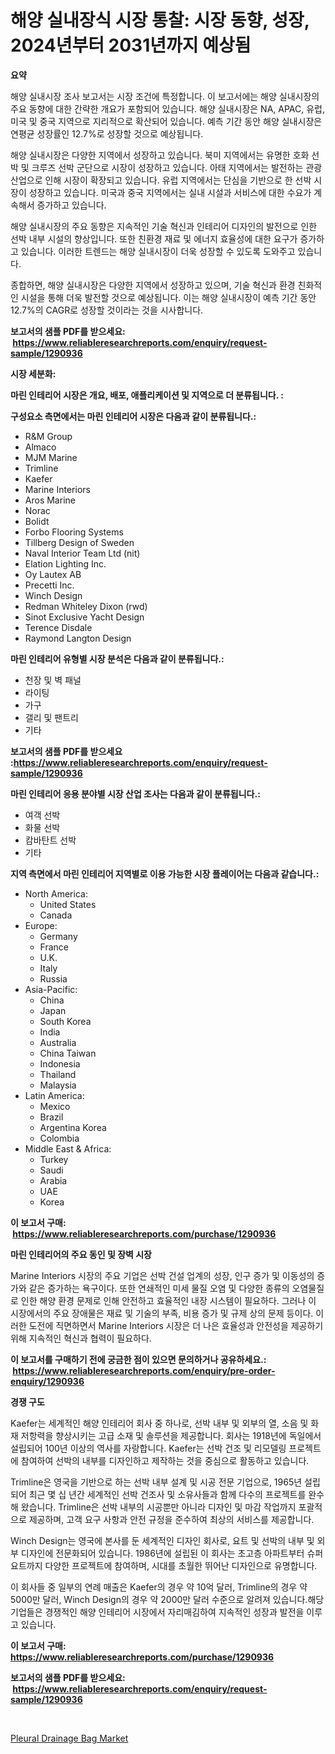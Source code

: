 <p><h1>해양 실내장식 시장 통찰: 시장 동향, 성장, 2024년부터 2031년까지 예상됨</h1></p><p><strong>요약</strong></p>
<p><p>해양 실내시장 조사 보고서는 시장 조건에 특정합니다. 이 보고서에는 해양 실내시장의 주요 동향에 대한 간략한 개요가 포함되어 있습니다. 해양 실내시장은 NA, APAC, 유럽, 미국 및 중국 지역으로 지리적으로 확산되어 있습니다. 예측 기간 동안 해양 실내시장은 연평균 성장률인 12.7%로 성장할 것으로 예상됩니다.</p><p>해양 실내시장은 다양한 지역에서 성장하고 있습니다. 북미 지역에서는 유명한 호화 선박 및 크루즈 선박 군단으로 시장이 성장하고 있습니다. 아태 지역에서는 발전하는 관광 산업으로 인해 시장이 확장되고 있습니다. 유럽 지역에서는 단심을 기반으로 한 선박 시장이 성장하고 있습니다. 미국과 중국 지역에서는 실내 시설과 서비스에 대한 수요가 계속해서 증가하고 있습니다.</p><p>해양 실내시장의 주요 동향은 지속적인 기술 혁신과 인테리어 디자인의 발전으로 인한 선박 내부 시설의 향상입니다. 또한 친환경 재료 및 에너지 효율성에 대한 요구가 증가하고 있습니다. 이러한 트렌드는 해양 실내시장이 더욱 성장할 수 있도록 도와주고 있습니다.</p><p>종합하면, 해양 실내시장은 다양한 지역에서 성장하고 있으며, 기술 혁신과 환경 친화적인 시설을 통해 더욱 발전할 것으로 예상됩니다. 이는 해양 실내시장이 예측 기간 동안 12.7%의 CAGR로 성장할 것이라는 것을 시사합니다.</p></p>
<p><strong>보고서의 샘플 PDF를 받으세요: &nbsp;<a href="https://www.reliableresearchreports.com/enquiry/request-sample/1290936">https://www.reliableresearchreports.com/enquiry/request-sample/1290936</a></strong></p>
<p><strong>시장 세분화:</strong></p>
<p><strong> 마린 인테리어 시장은 개요, 배포, 애플리케이션 및 지역으로 더 분류됩니다. :</strong></p>
<p><strong>구성요소 측면에서는 마린 인테리어 시장은 다음과 같이 분류됩니다.:</strong></p>
<p><ul><li>R&M Group</li><li>Almaco</li><li>MJM Marine</li><li>Trimline</li><li>Kaefer</li><li>Marine Interiors</li><li>Aros Marine</li><li>Norac</li><li>Bolidt</li><li>Forbo Flooring Systems</li><li>Tillberg Design of Sweden</li><li>Naval Interior Team Ltd (nit)</li><li>Elation Lighting Inc.</li><li>Oy Lautex AB</li><li>Precetti Inc.</li><li>Winch Design</li><li>Redman Whiteley Dixon (rwd)</li><li>Sinot Exclusive Yacht Design</li><li>Terence Disdale</li><li>Raymond Langton Design</li></ul></p>
<p><strong> 마린 인테리어 유형별 시장 분석은 다음과 같이 분류됩니다.:</strong></p>
<p><ul><li>천장 및 벽 패널</li><li>라이팅</li><li>가구</li><li>갤리 및 팬트리</li><li>기타</li></ul></p>
<p><strong>보고서의 샘플 PDF를 받으세요 :<a href="https://www.reliableresearchreports.com/enquiry/request-sample/1290936">https://www.reliableresearchreports.com/enquiry/request-sample/1290936</a></strong></p>
<p><strong> 마린 인테리어 응용 분야별 시장 산업 조사는 다음과 같이 분류됩니다.:</strong></p>
<p><ul><li>여객 선박</li><li>화물 선박</li><li>캄바탄트 선박</li><li>기타</li></ul></p>
<p><strong>지역 측면에서 마린 인테리어 지역별로 이용 가능한 시장 플레이어는 다음과 같습니다.:</strong></p>
<p><ul>
    <li>
        North America:
        <ul>
            <li>United States</li>
            <li>Canada</li>
        </ul>
    </li>
    <li>
        Europe:
        <ul>
            <li>Germany</li>
            <li>France</li>
            <li>U.K.</li>
            <li>Italy</li>
            <li>Russia</li>
        </ul>
    </li>
    <li>
        Asia-Pacific:
        <ul>
            <li>China</li>
            <li>Japan</li>
            <li>South Korea</li>
            <li>India</li>
            <li>Australia</li>
            <li>China Taiwan</li>
            <li>Indonesia</li>
            <li>Thailand</li>
            <li>Malaysia</li>
        </ul>
    </li>
    <li>
        Latin America:
        <ul>
            <li>Mexico</li>
            <li>Brazil</li>
            <li>Argentina Korea</li>
            <li>Colombia</li>
        </ul>
    </li>
    <li>
        Middle East & Africa:
        <ul>
            <li>Turkey</li>
            <li>Saudi</li>
            <li>Arabia</li>
            <li>UAE</li>
            <li>Korea</li>
        </ul>
    </li>
    </ul></p>
<p><strong>이 보고서 구매: &nbsp;<a href="https://www.reliableresearchreports.com/purchase/1290936">https://www.reliableresearchreports.com/purchase/1290936</a></strong></p>
<p><strong>마린 인테리어의 주요 동인 및 장벽 시장</strong></p>
<p><p>Marine Interiors 시장의 주요 기업은 선박 건설 업계의 성장, 인구 증가 및 이동성의 증가와 같은 증가하는 욕구이다. 또한 연쇄적인 미세 물질 오염 및 다양한 종류의 오염물질로 인한 해양 환경 문제로 인해 안전하고 효율적인 내장 시스템이 필요하다. 그러나 이 시장에서의 주요 장애물은 재료 및 기술의 부족, 비용 증가 및 규제 상의 문제 등이다. 이러한 도전에 직면하면서 Marine Interiors 시장은 더 나은 효율성과 안전성을 제공하기 위해 지속적인 혁신과 협력이 필요하다.</p></p>
<p><strong>이 보고서를 구매하기 전에 궁금한 점이 있으면 문의하거나 공유하세요.: &nbsp;<a href="https://www.reliableresearchreports.com/enquiry/pre-order-enquiry/1290936">https://www.reliableresearchreports.com/enquiry/pre-order-enquiry/1290936</a></strong></p>
<p><strong>경쟁 구도</strong></p>
<p><p>Kaefer는 세계적인 해양 인테리어 회사 중 하나로, 선박 내부 및 외부의 열, 소음 및 화재 저항력을 향상시키는 고급 소재 및 솔루션을 제공합니다. 회사는 1918년에 독일에서 설립되어 100년 이상의 역사를 자랑합니다. Kaefer는 선박 건조 및 리모델링 프로젝트에 참여하여 선박의 내부를 디자인하고 제작하는 것을 중심으로 활동하고 있습니다.</p><p>Trimline은 영국을 기반으로 하는 선박 내부 설계 및 시공 전문 기업으로, 1965년 설립되어 최근 몇 십 년간 세계적인 선박 건조사 및 소유사들과 함께 다수의 프로젝트를 완수해 왔습니다. Trimline은 선박 내부의 시공뿐만 아니라 디자인 및 마감 작업까지 포괄적으로 제공하며, 고객 요구 사항과 안전 규정을 준수하여 최상의 서비스를 제공합니다.</p><p>Winch Design는 영국에 본사를 둔 세계적인 디자인 회사로, 요트 및 선박의 내부 및 외부 디자인에 전문화되어 있습니다. 1986년에 설립된 이 회사는 초고층 아파트부터 슈퍼 요트까지 다양한 프로젝트에 참여하며, 시대를 초월한 뛰어난 디자인으로 유명합니다.</p><p>이 회사들 중 일부의 연례 매출은 Kaefer의 경우 약 10억 달러, Trimline의 경우 약 5000만 달러, Winch Design의 경우 약 2000만 달러 수준으로 알려져 있습니다.해당 기업들은 경쟁적인 해양 인테리어 시장에서 자리매김하여 지속적인 성장과 발전을 이루고 있습니다.</p></p>
<p><strong>이 보고서 구매: &nbsp; <a href="https://www.reliableresearchreports.com/purchase/1290936">https://www.reliableresearchreports.com/purchase/1290936</a></strong></p>
<p><strong>보고서의 샘플 PDF를 받으세요: &nbsp;<a href="https://www.reliableresearchreports.com/enquiry/request-sample/1290936">https://www.reliableresearchreports.com/enquiry/request-sample/1290936</a></strong><strong></strong></p>
<p>&nbsp;</p>
<p><p><a href="https://butternut-bug-553.notion.site/Pleural-Drainage-Bag-Market-Size-Furnishes-Valuable-Information-Encompassing-Market-Share-Market-Tr-650ac38df9504027959b7cb472cbbfaf">Pleural Drainage Bag Market</a></p></p>